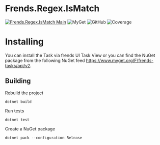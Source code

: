 # Frends.Regex.IsMatch

[![Frends.Regex.IsMatch Main](https://github.com/FrendsPlatform/Frends.Regex/actions/workflows/IsMatch_build_and_test_on_main.yml/badge.svg)](https://github.com/FrendsPlatform/Frends.Regex/actions/workflows/IsMatch_build_and_test_on_main.yml)
![MyGet](https://img.shields.io/myget/frends-tasks/v/Frends.Regex.IsMatch?label=NuGet)
 ![GitHub](https://img.shields.io/github/license/FrendsPlatform/Frends.Regex?label=License)
 ![Coverage](https://app-github-custom-badges.azurewebsites.net/Badge?key=FrendsPlatform/Frends.Regex|Frends.Regex.IsMatch|main)

# Installing

You can install the Task via frends UI Task View or you can find the NuGet package from the following NuGet feed https://www.myget.org/F/frends-tasks/api/v2.

## Building


Rebuild the project

`dotnet build`

Run tests

`dotnet test`


Create a NuGet package

`dotnet pack --configuration Release`